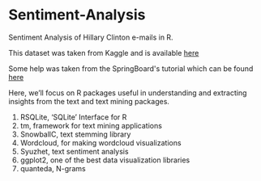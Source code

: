 # Sentiment-Analysis

Sentiment Analysis of Hillary Clinton e-mails in R. 


This dataset was taken from Kaggle and is available [here](https://www.kaggle.com/kaggle/hillary-clinton-emails)


Some help was taken from the SpringBoard's tutorial which can be found [here](https://www.springboard.com/blog/text-mining-in-r/)



Here, we’ll focus on R packages useful in understanding and extracting insights from the text and text mining packages.


1. RSQLite, ‘SQLite’ Interface for R
2. tm, framework for text mining applications
3. SnowballC, text stemming library
4. Wordcloud, for making wordcloud visualizations
5. Syuzhet, text sentiment analysis
6. ggplot2, one of the best data visualization libraries
7. quanteda, N-grams
